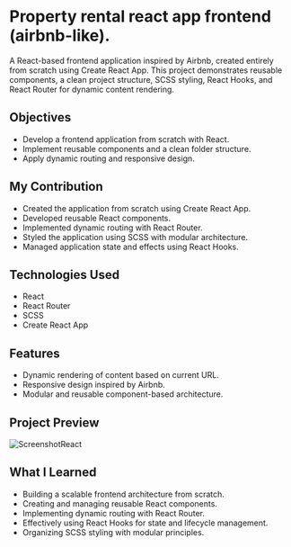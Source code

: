 # Property rental react app frontend (airbnb-like).

A React-based frontend application inspired by Airbnb, created entirely from scratch using Create React App. 
This project demonstrates reusable components, a clean project structure, SCSS styling, React Hooks, and React Router for dynamic content rendering.

## Objectives
- Develop a frontend application from scratch with React.
- Implement reusable components and a clean folder structure.
- Apply dynamic routing and responsive design.

## My Contribution
- Created the application from scratch using Create React App.
- Developed reusable React components.
- Implemented dynamic routing with React Router.
- Styled the application using SCSS with modular architecture.
- Managed application state and effects using React Hooks.

## Technologies Used
- React
- React Router
- SCSS
- Create React App

## Features
- Dynamic rendering of content based on current URL.
- Responsive design inspired by Airbnb.
- Modular and reusable component-based architecture.

## Project Preview
![ScreenshotReact](https://github.com/user-attachments/assets/5f6b0fa4-6d31-49ff-8cab-ec5f6fec4260)


## What I Learned
- Building a scalable frontend architecture from scratch.
- Creating and managing reusable React components.
- Implementing dynamic routing with React Router.
- Effectively using React Hooks for state and lifecycle management.
- Organizing SCSS styling with modular principles.
